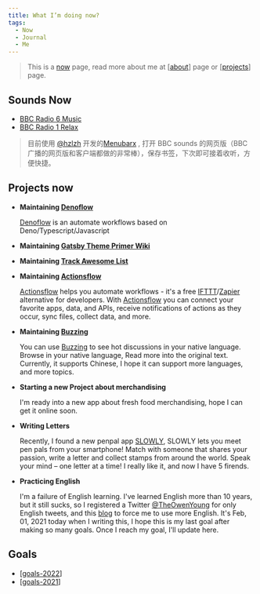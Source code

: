 ```yaml
---
title: What I’m doing now?
tags:
  - Now
  - Journal
  - Me
---
```


> This is a [now](https://nownownow.com/about) page, read more about me at [[about]] page or [[projects]] page.

## Sounds Now

- [BBC Radio 6 Music](https://www.bbc.co.uk/sounds/play/live:bbc_6music)
- [BBC Radio 1 Relax](https://www.bbc.co.uk/sounds/play/live:bbc_radio_one_relax)

> 目前使用 [@hzlzh](https://twitter.com/hzlzh) 开发的[Menubarx](https://menubarx.app) , 打开 BBC sounds 的网页版（BBC 广播的网页版和客户端都做的非常棒），保存书签，下次即可接着收听，方便快捷。

## Projects now

- **Maintaining [Denoflow](https://github.com/denoflow/denoflow)**

  [Denoflow](https://github.com/denoflow/denoflow) is an automate workflows based on Deno/Typescript/Javascript

- **Maintaining [Gatsby Theme Primer Wiki](https://github.com/theowenyoung/gatsby-theme-primer-wiki)**
- **Maintaining [Track Awesome List](https://www.trackawesomelist.com)**
- **Maintaining [Actionsflow](https://github.com/actionsflow/actionsflow)**

  [Actionsflow](https://github.com/actionsflow/actionsflow) helps you automate workflows - it's a free [IFTTT](https://ifttt.com/)/[Zapier](https://zapier.com/) alternative for developers. With [Actionsflow](https://github.com/actionsflow/actionsflow) you can connect your favorite apps, data, and APIs, receive notifications of actions as they occur, sync files, collect data, and more.

- **Maintaining [Buzzing](https://www.buzzing.cc/)**

  You can use [Buzzing](https://www.buzzing.cc/) to see hot discussions in your native language. Browse in your native language, Read more into the original text. Currently, it supports Chinese, I hope it can support more languages, and more topics.

- **Starting a new Project about merchandising**

  I'm ready into a new app about fresh food merchandising, hope I can get it online soon.

- **Writing Letters**

  Recently, I found a new penpal app [SLOWLY](https://slowly.app/en/), SLOWLY lets you meet pen pals from your smartphone! Match with someone that shares your passion, write a letter and collect stamps from around the world. Speak your mind – one letter at a time! I really like it, and now I have 5 firends.

- **Practicing English**

  I'm a failure of English learning. I've learned English more than 10 years, but it still sucks, so I registered a Twitter [@TheOwenYoung](https://twitter.com/TheOwenYoung) for only English tweets, and this [blog](https://blog.owenyoung.com) to force me to use more English. It's Feb, 01, 2021 today when I writing this, I hope this is my last goal after making so many goals. Once I reach my goal, I'll update here.

## Goals

- [[goals-2022]]
- [[goals-2021]]

[//begin]: # "Autogenerated link references for markdown compatibility"
[about]: about.md "About Me"
[projects]: projects.md "Projects"
[goals-2022]: goals-2022.md "2022 Goals"
[goals-2021]: goals-2021.md "2021 Goals"
[//end]: # "Autogenerated link references"

